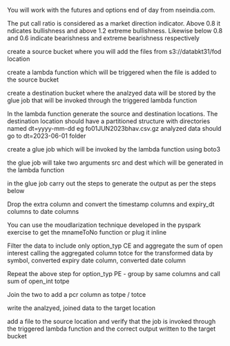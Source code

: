 You will work with the futures and options end of day from nseindia.com.

The put call ratio is considered as a market direction indicator. Above 0.8 it ndicates bullishness and above 1.2 extreme bullishness. Likewise below 0.8 and 0.6 indicate bearishness and extreme bearishness respectively

create a source bucket where you will add the files from s3://databkt31/fod location

create a lambda function which will be triggered when the file is added to the source bucket

create a destination bucket where the analzyed data will be stored by the glue job that will be invoked through the triggered lambda function

In the lambda function generate the source and destination locations. The destination location should have a partitioned structure with directories named dt=yyyy-mm-dd eg fo01JUN2023bhav.csv.gz analyzed data should go to dt=2023-06-01 folder

create a glue job which will be invoked by the lambda function using boto3

the glue job will take two arguments src and dest which will be generated in the lambda function

in the glue job carry out the steps to generate the output as per the steps below

Drop the extra column and convert the timestamp columns and expiry_dt columns to date columns

You can use the moudlarization technique developed in the pyspark exercise to get the mnameToNo function or plug it inline

Filter the data to include only option_typ CE and aggregate the sum of open interest calling the aggregated column totce for the transformed data by symbol, converted expiry date column, converted date column

Repeat the above step for option_typ PE - group by same columns and call sum of open_int totpe

Join the two to add a pcr column as totpe / totce

write the analzyed, joined data to the target location

add a file to the source location and verify that the job is invoked through the triggered lambda function and the correct output written to the target bucket
